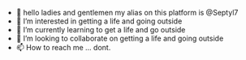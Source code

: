 - 👋 hello ladies and gentlemen my alias on this platform is @Septyl7
- 👀 I’m interested in getting a life and going outside
- 🌱 I’m currently learning to get a life and go outside
- 💞️ I’m looking to collaborate on getting a life and going outside
- 📫 How to reach me ... dont.

<!---
Septyl7/Septyl7 is a ✨ special ✨ repository because its `README.md` (this file) appears on your GitHub profile.
You can click the Preview link to take a look at your changes.
--->
